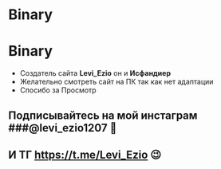 # Binary
# **Binary**

- Создатель сайта **Levi_Ezio** он и **Исфандиер**
- Желательно смотреть сайт на ПК так как нет адаптации
- Спосибо за Просмотр


## Подписывайтесь на мой инстаграм ###@levi_ezio1207 🙂
## И ТГ https://t.me/Levi_Ezio 😉
